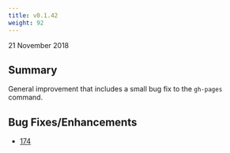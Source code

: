 ```yaml
---
title: v0.1.42
weight: 92
---
```


21 November 2018

## Summary

General improvement that includes a small bug fix to the `gh-pages` command.


## Bug Fixes/Enhancements

- [174](https://github.com/SPANDigital/presidium/issues/174)
